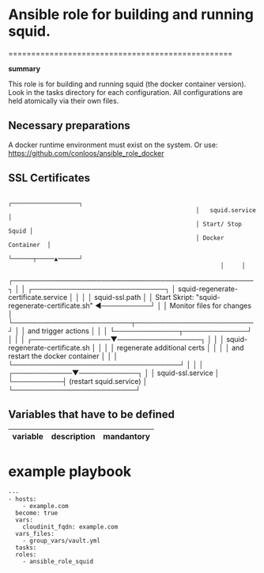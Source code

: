# Ansible role for building and running squid.
=================================================

**summary**

This role is for building and running squid (the docker container version). 
Look in the tasks directory for each configuration.
All configurations are held atomically via their own files.

## Necessary preparations
A docker runtime environment must exist on the system.
Or use: https://github.com/conloos/ansible_role_docker

## SSL Certificates

                                                         ┌───────────────────┐
                                                         │   squid.service   │
                                                         │ Start/ Stop Squid │
                                                         │ Docker Container  │
                                                         └──────┬─────▲──────┘
                                                                │     │
   ┌─────────────────────────────────────────────────┐          │     │         ┌───────────────────────────┐
   │      squid-regenerate-certificate.service       │          │     │         │      squid-ssl.path       │
   │ Start Skript: "squid-regenerate-certificate.sh" ◄──────────┘     │         │ Monitor files for changes │
   └────────────────────────┬────────────────────────┘                │         │    and trigger actions    │
                            │                                         │         └─────────────┬─────────────┘
                            │                                         │                       │
           ┌────────────────▼─────────────────┐                       │                       │
           │ squid-regenerate-certificate.sh  │                       │                       │
           │   regenerate additional certs    │                       │                       │
           │ and restart the docker container │                       │                       │
           └──────────────────────────────────┘                       │                       │
                                                                      │          ┌────────────▼────────────┐
                                                                      │          │    squid-ssl.service    │
                                                                      └──────────┤ (restart squid.service) │
                                                                                 └─────────────────────────┘




## Variables that have to be defined

| variable | description | mandantory |
| -------- | ----------- | ---------- |




# example playbook
```
---
- hosts: 
    - example.com
  become: true
  vars:
    cloudinit_fqdn: example.com
  vars_files:
    - group_vars/vault.yml
  tasks:
  roles:
    - ansible_role_squid
```